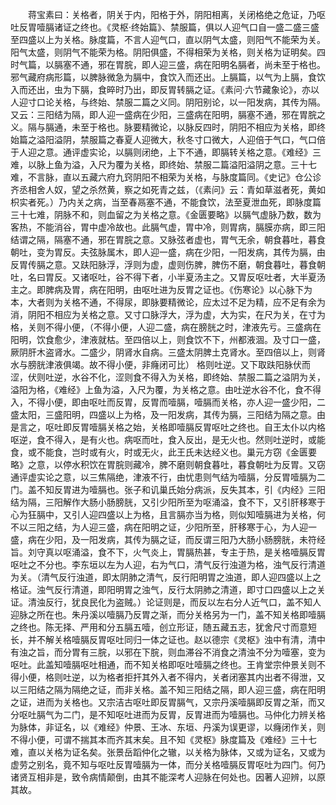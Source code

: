 <!-- { "loadSidebar": true } -->
　　蒋宝素曰：关格者，阴关于内，阳格于外，阴阳相离，关闭格绝之危证，乃呕吐反胃噎膈诸证之终也。《灵枢·终始篇》、禁服篇，俱以人迎气口自一盛二盛三盛至四盛以上为关格。脉度篇，不言人迎气口，直以阴气太盛，则阳气不能荣为关。阳气太盛，则阴气不能荣为格。阴阳俱盛，不得相荣为关格，则关格为证明矣。四时气篇，以膈塞不通，邪在胃脘，即人迎三盛，病在阳明名膈者，尚未至于格也。邪气藏府病形篇，以脾脉微急为膈中，食饮入而还出。上膈篇，以气为上膈，食饮入而还出，虫为下膈，食晬时乃出，即反胃转膈之证。《素问·六节藏象论》，亦以人迎寸口论关格，与终始、禁服二篇之义同。阴阳别论，以一阳发病，其传为隔。又云：三阳结为隔，即人迎一盛病在少阳，三盛病在阳明，膈塞不通，邪在胃脘之义。隔与膈通，未至于格也。脉要精微论，以脉反四时，阴阳不相应为关格，即终始篇之溢阳溢阴，禁服篇之春夏人迎微大，秋冬寸口微大，人迎倍于气口，气口倍于人迎之意。通评虚实论，以膈则闭绝，上下不通，即膈转关格之意。《难经》三难，以脉上鱼为溢，入尺为覆为关格，即终始、禁服二篇溢阳溢阴之意。三十七难，不言脉，直以五藏六府九窍阴阳不相荣为关格，与脉度篇同。《史记》仓公诊齐丞相舍人奴，望之杀然黄，察之如死青之兹，（《素问》云：青如草滋者死，黄如枳实者死。）乃内关之病，当至春鬲塞不通，不能食饮，法至夏泄血死，即脉度篇三十七难，阴脉不和，则血留之为关格之意。《金匮要略》以膈气虚脉乃数，数为客热，不能消谷，胃中虚冷故也。此膈气虚，胃中冷，则胃病，膈膜亦病，即三阳结谓之隔，隔塞不通，邪在胃脘之意。又脉弦者虚也，胃气无余，朝食暮吐，暮食朝吐，变为胃反。夫弦脉属木，即人迎一盛，病在少阳，一阳发病，其传为膈，由反胃传膈之意。又趺阳脉浮，浮则为虚，虚则伤脾，脾伤不磨，朝食暮吐，暮食朝吐，名曰胃反。又诸呕吐，谷不得下者，小半夏汤主之。又胃反呕吐者，大半夏汤主之。即脾病及胃，病在阳明，由呕吐进为反胃之证也。《伤寒论》以心脉下为本，大者则为关格不通，不得尿，即脉要精微论，应太过不足为精，应不足有余为消，阴阳不相应为关格之意。又寸口脉浮大，浮为虚，大为实，在尺为关，在寸为格，关则不得小便，（不得小便，人迎二盛，病在膀胱之时，津液先亏。三盛病在阳明，饮食愈少，津液就枯。至四倍以上，则食饮不下，州都液涸。及寸口一盛，厥阴肝木盗肾水。二盛少，阴肾水自病。三盛太阴脾土克肾水。至四倍以上，则肾水与膀胱津液俱竭。故不得小便，非癃闭可比） 格则吐逆。又下取趺阳脉伏而涩，伏则吐逆，水谷不化，涩则食不得入为关格，即终始、禁服二篇之溢阴为关，溢阳为格，《难经》上鱼为溢，入尺为覆，为关格之意。由吐逆水谷不化，食不得入，不得小便，即由呕吐而反胃，反胃而噎膈，噎膈而关格，亦人迎一盛少阳，二盛太阳，三盛阳明，四盛以上为格，及一阳发病，其传为膈，三阳结为隔之意。由是言之，呕吐即反胃噎膈关格之始，关格即噎膈反胃呕吐之终也。自王太仆以内格呕逆，食不得入，是有火也。病呕而吐，食入反出，是无火也。然则吐逆时，或能食，或不能食，岂时或有火，时或无火，此王氏未达经义也。巢元方窃《金匮要略》之意，以停水积饮在胃脘则藏冷，脾不磨则朝食暮吐，暮食朝吐为反胃。又窃通评虚实论之意，以三焦隔绝，津液不行，由忧患则气结为噎膈，分反胃噎膈为二门。盖不知反胃进为噎膈也。张子和讥巢氏始分病派，反失其本，引《内经》三阳结为隔，三阳解作大肠小肠膀胱，又引少阳所至为呕涌溢，食不下，又引肝移寒于心为狂膈中，又引人迎四盛以上为格，且言膈亦当为格，则似知噎膈进为关格，何不以三阳之结，为人迎三盛，病在阳明之证，少阳所至，肝移寒于心，为人迎一盛，病在少阳，及一阳发病，其传为膈之证，而反谓三阳乃大肠小肠膀胱，未符经旨。刘守真以呕涌溢，食不下，火气炎上，胃膈热甚，专主于热，是关格噎膈反胃呕吐之不分也。李东垣以左为人迎，右为气口，清气反行浊道为格，浊气反行清道为关。（清气反行浊道，即太阴肺之清气，反行阳明胃之浊道，即人迎四盛以上之格证。浊气反行清道，即阳明胃之浊气，反行太阴肺之清道，即寸口四盛以上之关证。清浊反行，犹良民化为盗贼。）论证则是，而反以左右分人近气口，盖不知人迎脉之所在也。朱丹溪以噎膈乃反胃之渐，而分关格另为一门，盖不知关格即噎膈之终也。陈无择、严用和分五膈五噎，创立形证，随五藏五志，犹舍尺寸而意短长，并不解关格噎膈反胃呕吐同归一体之证也。赵以德宗《灵枢》浊中有清，清中有浊之旨，而分胃有三脘，以邪在下脘，则血滞谷不消食之清浊不分为噎塞，变为呕吐。此盖知噎膈呕吐相通，而不知关格即呕吐噎膈之终也。王肯堂宗仲景关则不得小便，格则吐逆，以为格者拒扞其外入者不得内，关者闭塞其内出者不得泄，又以三阳结之隔为隔绝之证，而非关格。盖不知三阳结之隔，即人迎三盛，病在阳明之证，进而为关格也。又宗洁古呕吐即反胃膈气，又宗丹溪噎膈即反胃之渐，而又分呕吐膈气为二门，是不知呕吐进而为反胃，反胃进而为噎膈也。马仲化力辨关格为脉体，非证名，以《难经》仲景、王冰、东垣、丹溪为误更谬，以癃闭作关，则不得小便，可谓不揣其本而齐其末矣。且不知《灵枢》脉度篇及《难经》三十七难，直以关格为证名矣。张景岳蹈仲化之辙，以关格为脉体，又或为证名，又或为虚劳之别名，竟不知与呕吐反胃噎膈为一体，而分关格噎膈反胃呕吐为四门。何乃诸贤互相非是，致令病情颠倒，由其不能深考人迎脉在何处也。因著人迎辨，以原其故。


